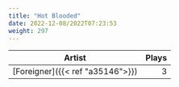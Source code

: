 ```yaml
---
title: "Hot Blooded"
date: 2022-12-08/2022T07:23:53
weight: 297
---
```




 Artist | Plays 
----- | -----:
[Foreigner]({{< ref "a35146">}}) | 3
